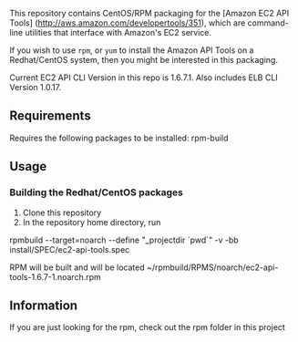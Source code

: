  
This repository contains CentOS/RPM packaging for the [Amazon EC2 API
Tools] (http://aws.amazon.com/developertools/351), which are
command-line utilities that interface with Amazon's EC2 service.

If you wish to use `rpm`, or `yum` to install the Amazon
API Tools on a Redhat/CentOS system, then you might
be interested in this packaging.

Current EC2 API CLI Version in this repo is 1.6.7.1. 
Also includes ELB CLI Version 1.0.17.

## Requirements

Requires the following packages to be installed:
rpm-build

## Usage

### Building the Redhat/CentOS packages 

1. Clone this repository 
2. In the repository home directory, run

rpmbuild --target=noarch --define "_projectdir \`pwd\`" -v -bb install/SPEC/ec2-api-tools.spec  

RPM will be built and will be located ~/rpmbuild/RPMS/noarch/ec2-api-tools-1.6.7-1.noarch.rpm

## Information
If you are just looking for the rpm, check out the rpm folder in this project 
 
